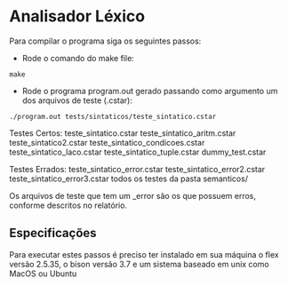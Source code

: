 # Analisador Léxico
Para compilar o programa siga os seguintes passos:
- Rode o comando do make file:

```make```

- Rode o programa program.out gerado passando como argumento um dos arquivos de teste (.cstar):

```./program.out tests/sintaticos/teste_sintatico.cstar```

Testes Certos:
teste_sintatico.cstar
teste_sintatico_aritm.cstar
teste_sintatico2.cstar
teste_sintatico_condicoes.cstar
teste_sintatico_laco.cstar
teste_sintatico_tuple.cstar
dummy_test.cstar

Testes Errados:
teste_sintatico_error.cstar
teste_sintatico_error2.cstar
teste_sintatico_error3.cstar
todos os testes da pasta semanticos/

Os arquivos de teste que tem um _error são os que possuem erros, conforme descritos no relatório.

## Especificações
Para executar estes passos é preciso ter instalado em sua máquina o flex versão 2.5.35, o bison versão 3.7 e um sistema baseado em unix
como MacOS ou Ubuntu